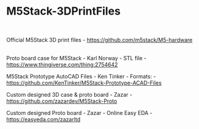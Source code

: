 # M5Stack-3DPrintFiles
<br />

Official M5Stack 3D print files  -  https://github.com/m5stack/M5-hardware  
<br />

Proto board case for M5Stack  -  Karl Norway  -  STL file  -  https://www.thingiverse.com/thing:2754642
<br />


M5Stack Prototype AutoCAD Files  -  Ken Tinker  - Formats:  -  https://github.com/KenTinker/M5Stack-Prototype-ACAD-Files
<br />

Custom designed 3D case & proto board  -  Zazar  -  https://github.com/zazardev/M5Stack-Proto  

Custom designed Proto board  - Zazar  -  Online Easy EDA  -  https://easyeda.com/zazarltd
<br />


